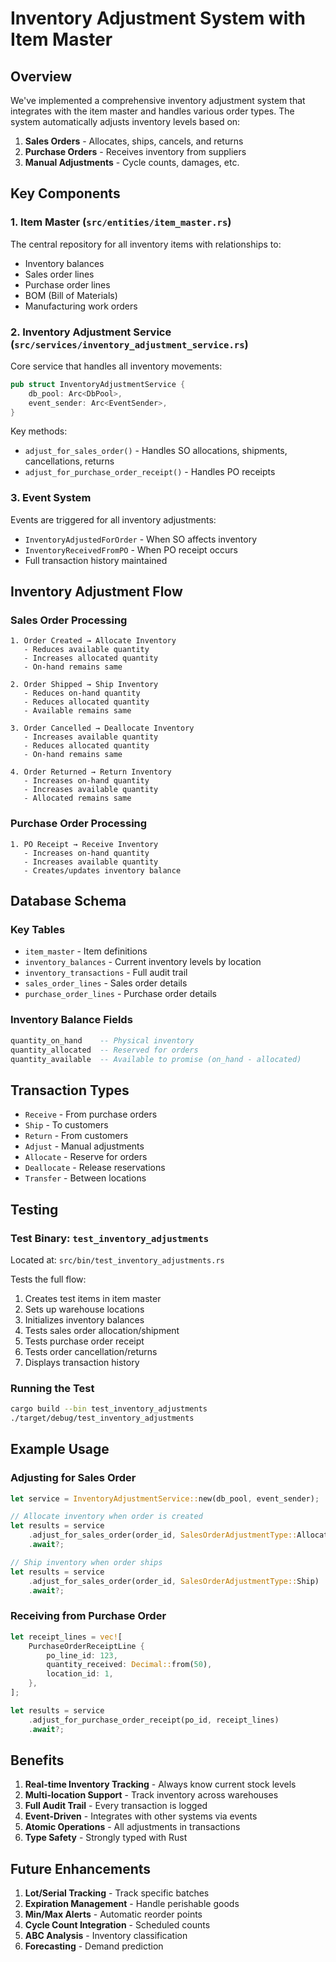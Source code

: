 # Inventory Adjustment System with Item Master

## Overview

We've implemented a comprehensive inventory adjustment system that integrates with the item master and handles various order types. The system automatically adjusts inventory levels based on:

1. **Sales Orders** - Allocates, ships, cancels, and returns
2. **Purchase Orders** - Receives inventory from suppliers
3. **Manual Adjustments** - Cycle counts, damages, etc.

## Key Components

### 1. Item Master (`src/entities/item_master.rs`)
The central repository for all inventory items with relationships to:
- Inventory balances
- Sales order lines
- Purchase order lines
- BOM (Bill of Materials)
- Manufacturing work orders

### 2. Inventory Adjustment Service (`src/services/inventory_adjustment_service.rs`)
Core service that handles all inventory movements:

```rust
pub struct InventoryAdjustmentService {
    db_pool: Arc<DbPool>,
    event_sender: Arc<EventSender>,
}
```

Key methods:
- `adjust_for_sales_order()` - Handles SO allocations, shipments, cancellations, returns
- `adjust_for_purchase_order_receipt()` - Handles PO receipts

### 3. Event System
Events are triggered for all inventory adjustments:
- `InventoryAdjustedForOrder` - When SO affects inventory
- `InventoryReceivedFromPO` - When PO receipt occurs
- Full transaction history maintained

## Inventory Adjustment Flow

### Sales Order Processing
```
1. Order Created → Allocate Inventory
   - Reduces available quantity
   - Increases allocated quantity
   - On-hand remains same

2. Order Shipped → Ship Inventory
   - Reduces on-hand quantity
   - Reduces allocated quantity
   - Available remains same

3. Order Cancelled → Deallocate Inventory
   - Increases available quantity
   - Reduces allocated quantity
   - On-hand remains same

4. Order Returned → Return Inventory
   - Increases on-hand quantity
   - Increases available quantity
   - Allocated remains same
```

### Purchase Order Processing
```
1. PO Receipt → Receive Inventory
   - Increases on-hand quantity
   - Increases available quantity
   - Creates/updates inventory balance
```

## Database Schema

### Key Tables
- `item_master` - Item definitions
- `inventory_balances` - Current inventory levels by location
- `inventory_transactions` - Full audit trail
- `sales_order_lines` - Sales order details
- `purchase_order_lines` - Purchase order details

### Inventory Balance Fields
```sql
quantity_on_hand    -- Physical inventory
quantity_allocated  -- Reserved for orders
quantity_available  -- Available to promise (on_hand - allocated)
```

## Transaction Types
- `Receive` - From purchase orders
- `Ship` - To customers
- `Return` - From customers
- `Adjust` - Manual adjustments
- `Allocate` - Reserve for orders
- `Deallocate` - Release reservations
- `Transfer` - Between locations

## Testing

### Test Binary: `test_inventory_adjustments`
Located at: `src/bin/test_inventory_adjustments.rs`

Tests the full flow:
1. Creates test items in item master
2. Sets up warehouse locations
3. Initializes inventory balances
4. Tests sales order allocation/shipment
5. Tests purchase order receipt
6. Tests order cancellation/returns
7. Displays transaction history

### Running the Test
```bash
cargo build --bin test_inventory_adjustments
./target/debug/test_inventory_adjustments
```

## Example Usage

### Adjusting for Sales Order
```rust
let service = InventoryAdjustmentService::new(db_pool, event_sender);

// Allocate inventory when order is created
let results = service
    .adjust_for_sales_order(order_id, SalesOrderAdjustmentType::Allocate)
    .await?;

// Ship inventory when order ships
let results = service
    .adjust_for_sales_order(order_id, SalesOrderAdjustmentType::Ship)
    .await?;
```

### Receiving from Purchase Order
```rust
let receipt_lines = vec![
    PurchaseOrderReceiptLine {
        po_line_id: 123,
        quantity_received: Decimal::from(50),
        location_id: 1,
    },
];

let results = service
    .adjust_for_purchase_order_receipt(po_id, receipt_lines)
    .await?;
```

## Benefits

1. **Real-time Inventory Tracking** - Always know current stock levels
2. **Multi-location Support** - Track inventory across warehouses
3. **Full Audit Trail** - Every transaction is logged
4. **Event-Driven** - Integrates with other systems via events
5. **Atomic Operations** - All adjustments in transactions
6. **Type Safety** - Strongly typed with Rust

## Future Enhancements

1. **Lot/Serial Tracking** - Track specific batches
2. **Expiration Management** - Handle perishable goods
3. **Min/Max Alerts** - Automatic reorder points
4. **Cycle Count Integration** - Scheduled counts
5. **ABC Analysis** - Inventory classification
6. **Forecasting** - Demand prediction